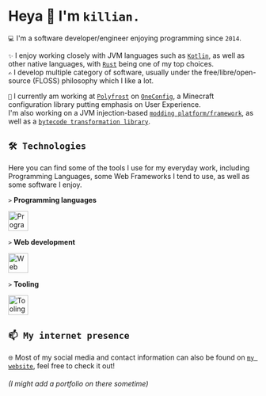 # Heya 👋 I'm `killian.`

`💻` I'm a software developer/engineer enjoying programming since `2014`.

`✨` I enjoy working closely with JVM languages such as [`Kotlin`](https://kotlinlang.org),
as well as other native languages, with [`Rust`](https://rust-lang.org) being one of my top choices.  
`✍️` I develop multiple category of software, usually under the
free/libre/open-source (FLOSS) philosophy which I like a lot.

`🌱` I currently am working at [`Polyfrost`](https://github.com/Polyfrost) on [`OneConfig`](https://github.com/Polyfrost/OneConfig), a Minecraft configuration library putting emphasis on User Experience.  
I'm also working on a JVM injection-based [`modding platform/framework`](https://github.com/atlas-fw), as well as a [`bytecode transformation library`](https://github.com/stardust-enterprises/deface).

## `🛠️ Technologies`

Here you can find some of the tools I use for my everyday work, including Programming Languages, some Web Frameworks I tend to use, as well as some software I enjoy.

`>` **Programming languages**

<img src="https://skills.thijs.gg/icons?i=kotlin,rust,java,c,typescript,python" alt="Programming languages" height="40"/>

`>` **Web development**

<img src="https://skills.thijs.gg/icons?i=tailwind,react,spring,svelte,tauri,ktor" alt="Web technologies" height="40"/>

`>` **Tooling**

<img src="https://skills.thijs.gg/icons?i=linux,vim,idea,gradle,maven,bash,git,docker,github" alt="Tooling & other" height="40"/>

## `📫 My internet presence`

`🌐` Most of my social media and contact information can also be found on [`my website`](https://xtrm.me), feel free to check it out!

###### *(I might add a portfolio on there sometime)*
